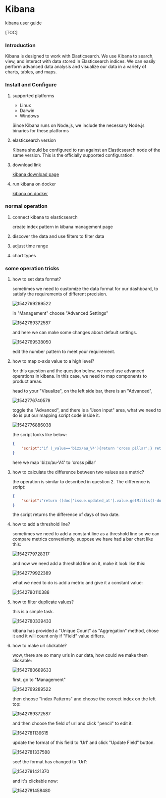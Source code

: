 # Kibana 

[kibana user guide](https://www.elastic.co/guide/en/kibana/6.2/index.html)

[TOC]

### Introduction

Kibana is designed to work with Elasticsearch. We use Kibana to search, view, and interact with data stored in Elasticsearch indices. We can easily perform advanced data analysis and visualize our data in a variety of charts, tables, and maps.

### Install and Configure

1. supported platforms

   * Linux
   * Darwin
   * Windows

   Since Kibana runs on Node.js, we include the necessary Node.js binaries for these platforms

2. elasticsearch version

   Kibana should be configured to run against an Elasticsearch node of the same version. This is the officially supported configuration.

3. download link

   [kibana download page](https://www.elastic.co/guide/en/kibana/6.2/install.html)

4. run kibana on docker

   [kibana on docker](https://www.elastic.co/guide/en/kibana/6.2/docker.html)

### normal operation

1. connect kibana to elasticsearch

   create index pattern in kibana management page

2. discover the data and use filters to filter data

3. adjust time range

4. chart types

### some operation tricks

1. how to set data format?

   sometimes we need to customize the data format for our dashboard, to satisfy the requirements of different precision. 

   ![1542769289522](https://github.com/youngbetter/pichub/blob/master/notes/1542769289522.png)

   in "Management"  choose "Advanced Settings"

   ![1542769372587](https://github.com/youngbetter/pichub/blob/master/notes/1542769372587.png)

   and here we can make some changes about default settings.

   ![1542769538050](https://github.com/youngbetter/pichub/blob/master/notes/1542769538050.png)

   edit the number pattern to meet your requirement.

2. how to map x-axis value to a high level?

   for this question and the question below, we need use advanced operations in kibana. In this case, we need to map components to product areas.

   head to your "Visualize", on the left side bar, there is an "Advanced",

   ![1542776740579](https://github.com/youngbetter/pichub/blob/master/notes/1542776740579.png)

   toggle the "Advanced", and there is a "Json input" area, what we need to do is put our mapping script code inside it. 

   ![1542776886038](https://github.com/youngbetter/pichub/blob/master/notes/1542776886038.png)

   the script looks like below:

   ```json
   {
       "script":"if (_value=='bizx/au_V4'){return 'cross pillar';} return 'others';"
   }
   ```

   here we map 'bizx/au-V4' to 'cross pillar'

3. how to calculate the difference between two values as a metric?

   the operation is similar to described in question 2. The difference is script:

   ```json
   { 
       "script":"return ((doc['issue.updated_at'].value.getMillis()-doc['issue.created_at'].value.getMillis())/1000.0/60.0/60.0/24.0)" 
   }
   ```

   the script returns the difference of days of two date.

4. how to add a threshold line?

   sometimes we need to add a constant line as a threshold line so we can compare metrics conveniently. suppose we have had a bar chart like this:

   ![1542779728317](https://github.com/youngbetter/pichub/blob/master/notes/1542779728317.png)

   and now we need add a threshold line on it, make it look like this:

   ![1542779922389](https://github.com/youngbetter/pichub/blob/master/notes/1542779922389.png)

   what we need to do is add a metric and give it a constant value:

   ![1542780110388](https://github.com/youngbetter/pichub/blob/master/notes/1542780110388.png)

5. how to filter duplicate values?

   this is a simple task.

   ![1542780339433](https://github.com/youngbetter/pichub/blob/master/notes/1542780339433.png)

   kibana has provided a "Unique Count" as "Aggregation" method, chose it and it will count only if "Field" value differs.

6. how to make url clickable?

   wow, there are so many urls in our data, how could we make them clickable:

   ![1542780689633](https://github.com/youngbetter/pichub/blob/master/notes/1542780689633.png)

   first, go to "Management"

   ![1542769289522](https://github.com/youngbetter/pichub/blob/master/notes/1542769289522.png)

   then choose "Index Patterns" and choose the correct index on the left top:

   ![1542769372587](https://github.com/youngbetter/pichub/blob/master/notes/1542769372587.png)

   and then choose the field of url and click "pencil" to edit it:

   ![1542781136615](https://github.com/youngbetter/pichub/blob/master/notes/1542781136615.png)

   update the format of this field to 'Url' and click "Update Field" button.

   ![1542781337588](https://github.com/youngbetter/pichub/blob/master/notes/1542781337588.png)

   see! the format has changed to 'Url':

   ![1542781421370](https://github.com/youngbetter/pichub/blob/master/notes/1542781421370.png)

   and it's clickable now:

   ![1542781458480](https://github.com/youngbetter/pichub/blob/master/notes/1542781458480.png)

